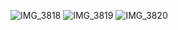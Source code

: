 ![IMG_3818](https://github.com/Tinyi777/skyoae/assets/174468615/6345273c-170b-4c3d-bbda-a93acfc6d9f0)
![IMG_3819](https://github.com/Tinyi777/skyoae/assets/174468615/619cd7b5-b1d4-4959-9801-54b8b088de7f)
![IMG_3820](https://github.com/Tinyi777/skyoae/assets/174468615/bee4f226-7587-4657-9f5a-2736385c8183)

